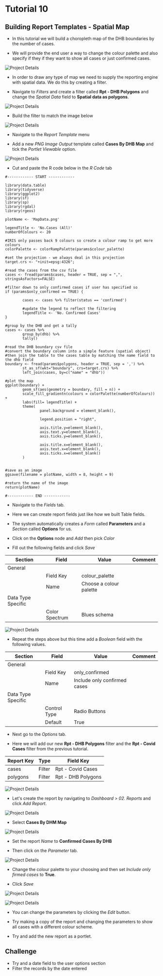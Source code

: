 # Tutorial 10

## Building Report Templates - Spatial Map

- In this tutorial we will build a choropleth map of the DHB boundaries by the number of cases.

- We will provide the end user a way to change the colour palette and also specify if they if they want to show all cases or just confirmed cases.

![Project Details](assets/Map_DHB_Sample.png)

- In order to draw any type of map we need to supply the reporting engine with spatial data. We do this by creating a filter.

- Navigate to *Filters* and create a filter called **Rpt - DHB Polygons** and change the *Spatial Data* field to **Spatial data as polygons**.

![Project Details](assets/Map_DHB_Add_Filter_DHB_Details.png)

- Build the filter to match the image below

![Project Details](assets/Map_DHB_Add_Filter_DHB_Builder.png)

- Navigate to the *Report Template* menu 

- Add a new *PNG Image Output* template called **Cases By DHB Map** and tick the *Portlet Viewable* option.

![Project Details](assets/Map_DHB_Add_Report_Template_Details.png)

- Cut and paste the R code below in the *R Code* tab

```
#------------ START ------------

library(data.table)
library(tidyverse)
library(ggplot2)
library(sf)
library(sp)
library(rgdal)
library(rgeos)

plotName <- 'MapData.png'

legendTitle <- 'No.Cases (All)'
numberOfColours <- 20

#IRIS only passes back 9 colours so create a colour ramp to get more colours
colorPalette <- colorRampPalette(params$colour_palette)

#set the projection - we always deal in this projection
target.crs <- "+init=epsg:4326";

#read the cases from the csv file
cases <- fread(params$cases, header = TRUE, sep = ",", stringsAsFactors=FALSE)

#filter down to only confirmed cases if user has specified so
if (params$only_confirmed == TRUE) {
        
        cases <- cases %>% filter(status == 'confirmed')
        
        #update the legend to reflect the filtering
        legendTitle <- 'No. Confirmed Cases'
}

#group by the DHB and get a tally
cases <- cases %>%        
        group_by(dhb) %>%
        tally()

#read the DHB boundary csv file
#convert the boundary column into a simple feature (spatial object)
#then join the table to the cases table by matching the name field to the dhb field
boundary <- fread(params$polygons, header = TRUE, sep = ',') %>%
        st_as_sf(wkt="boundary", crs=target.crs) %>%
        left_join(cases, by=c("name" = "dhb"))

#plot the map
ggplot(boundary) + 
        geom_sf(aes(geometry = boundary, fill = n)) +
        scale_fill_gradientn(colours = colorPalette(numberOfColours)) +
        labs(fill= legendTitle) +
        theme(
                panel.background = element_blank(),
                
                legend.position = "right",
                
                axis.title.y=element_blank(),
                axis.text.y=element_blank(),
                axis.ticks.y=element_blank(),
                
                axis.title.x=element_blank(),
                axis.text.x=element_blank(),
                axis.ticks.x=element_blank()
        )


#save as an image
ggsave(filename = plotName, width = 8, height = 9)

#return the name of the image
return(plotName)

#------------ END ------------
```

- Navigate to the *Fields* tab.

- Here we can create report fields just like how we built Table fields.

- The system automatically creates a *Form* called **Parameters** and a *Section* called **Options** for us.

- Click on the **Options** node and *Add* then pick *Color*

- Fill out the following fields and click *Save*

| Section | Field  | Value | Comment |
| ------------- | ------------- | ------------- | ------------- |
| General |
|| Field Key | colour_palette | |
|| Name | Choose a colour palette | |
| Data Type Specific |
|| Color Spectrum | Blues schema | |

![Project Details](assets/Map_DHB_Add_Report_Template_Fields_Add_Colour.png)

- Repeat the steps above but this time add a *Boolean* field with the following values.

| Section | Field  | Value | Comment |
| ------------- | ------------- | ------------- | ------------- |
| General |
|| Field Key | only_confirmed | |
|| Name | Include only confirmed cases | |
| Data Type Specific |
|| Control Type | Radio Buttons | |
|| Default | True | |

- Next go to the *Options* tab. 

- Here we will add our new **Rpt - DHB Polygons** filter and the **Rpt - Covid Cases** filter from the previous tutorial.

| Report Key | Type  | Field Key |
| ------------- | ------------- | ------------- | 
| cases | Filter | Rpt - Covid Cases |
| polygons | Filter | Rpt - DHB Polygons |

![Project Details](assets/Map_DHB_Add_Report_Template_Options_Add.png)

- Let's create the report by navigating to *Dashboard* > *02. Reports* and click *Add Report*.

![Project Details](assets/Map_DHB_Add_Report.png)

- Select **Cases By DHM Map**

![Project Details](assets/Map_DHB_Add_Report_Pick_Report.png)

- Set the report *Name* to **Confirmed Cases By DHB**

- Then click on the *Parameter* tab.

![Project Details](assets/Map_DHB_Add_Report_Pick_Report_Set_Name.png)

- Change the colour palette to your choosing and then set *Include only firmed cases* to **True**.

- Click *Save*

![Project Details](assets/Map_DHB_Add_Report_Pick_Report_Set_Options.png)

![Project Details](assets/Map_DHB_Add_Report_Pick_Report_Final.png)

- You can change the parameters by clicking the *Edit* button.

- Try making a copy of the report and changing the parameters to show all cases with a different colour scheme.

- Try and add the new report as a portlet.

## Challenge

- Try and a date field to the user options section 
- Filter the records by the date entered


